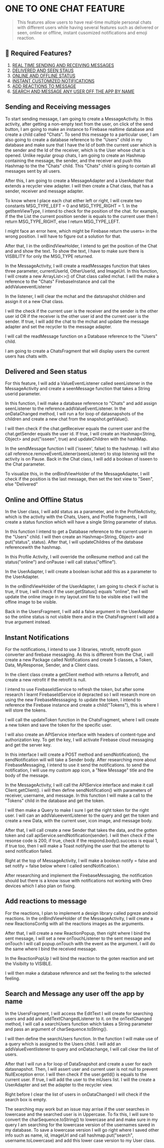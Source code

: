# ONE TO ONE CHAT FEATURE


> This features allow users to have real-time multiple personal chats with different users while having several features such as delivered or seen, online or offline, instant cusomized notifications and emoji reaction.

## :memo: Required Features?

1. [REAL TIME SENDING AND RECEIVING MESSAGES](#Sending-and-Receiving-messages)
2. [DELIVERED AND SEEN STAUS](#Delivered-and-Seen-status)
3. [ONLINE AND OFFLINE STATUS](#Online-and-Offline-Status)
4. [INSTANT CUSTOMIZED NOTIFICATIONS](#Instant-Notifications)
5. [ADD REACTIONS TO MESSAGE](#Add-reactions-to-message)
6. [SEARCH AND MESSAGE ANY USER OFF THE APP BY NAME](#Search-and-Message-any-user-off-the-app-by-name)



## Sending and Receiving messages

To start sending message, I am going to create a MessageActivity. In this activity, after getting a non-empty text from the user, on click of the send button, I am going to make an instance to Firebase realtime database and create a child called "Chats". To send this message to a particular user, I am also going to create a database reference to the "Users" child in my database and make sure that I have the Id of both the current user which is the sender and the Id of the receiver, which is the User whose chat is opened. Unlike regular group chats, I am going to create an Hashmap containing the message, the sender, and the receiver and push this Hashmap to the the "Chats" child. This "Chats" child is going to contain all messages sent by all users.

After this, I am going to create a MessageAdapter and a UserAdapter that extends a recycler view adapter. I will then create a Chat class, that has a sender, receiver and message adapter.

To know where I place each chat either left or right, I will create two constants MSG_TYPE_LEFT = 0 and MSG_TYPE_RIGHT = 1. In the getItemViewType, I intend to check for the position of the chat. for example, if the the List<Chat> the current position sender is equals to the current user then I return MSG_TYPE_RIGHT, else I return MSG_TYPE_LEFT.

I might face an error here, which might be Firebase return the users= in the wrong position. I will have to figure out a solution for that.

After that, I in the onBindViewHolder, I intend to get the position of the Chat and and show the text. To show the text, I have to make sure there is VISBILITY for only the MSG_TYPE returned.

In the MessageActivity, I will create a readMessages function that takes three parameter, currentUserId, OtherUserId, and ImageUrl. In this function, I will create a new ArrayList<>() of Chat class called mchat. I will the make a reference to the "Chats" FirebaseInstance and call the addValueeventListener

In the listener, I will clear the mchat and the datsnapshot children and assign it ot a new Chat class.

I will the check if the current user is the receiver and the sender is the other user id OR if the receiver is the other user id and the current user is the sender. If true, I will add the chat to the mchat and update the message adapter and set the recycler to the message adapter.

I will call the readMessage function on a Database reference to the "Users" child.

I am going to create a ChatsFragment that will display users the current users has chats with.



## Delivered and Seen status

For this feature, I will add a ValueEventListener called seenListener in the MessageActivity and create a seenMessage function that takes a String userid parameter.

In this function, I will make a database reference to "Chats" and add assign seenListener to the reference.addValueEventListener. In the onDataChanged method, I will run a for loop of datasnapshots of the children and create a new chat from the snapshot.getValue().

I will then check if the chat.getReceiver equals the current user and the chat.getSender equals the user id. If true, I will create an Hashmap<String, Object> and put("isseen", true) and updateChildren with the hashMap.

In the sendMessage function I will ('isseen', false) to the hashmap. I will also call reference.removeEventListener(seenListener) to stop listening will the activity is on Pause. Back in the Chat class, I will add a boolean of isseen to the Chat parameter.

To visualize this, in the onBindViewHolder of the MessageAdapter, I will check if the position is the last message, then set the text view to "Seen", else "Delivered"

## Online and Offline Status

In the User class, I will add status as a parameter, and in the ProfileActivity, which is the activity with the Chats, Users, and Profile fragments, I will create a status function which will have a single String parameter of status.

In this function I intend to get a Database reference to the current user in the "Users" child. I will then create an Hashmap<String, Object> and put("status", status). After that, I will updateChildres of the database referencewith the hashmap.

In this Profile Activity, I will override the onResume method and call the status("online") and onPause i will call status("offline").

In the UserAdapter, I will create a boolean ischat add this as a parameter to the UserAdapter.

In the onBindViewHolder of the UserAdapter, I am going to check if ischat is true, if true, I will check if the user.getStatus() equals "online", the I will update the online image in my layout.xml file to be visible else I will the offine image to be visible.

Back in the UsersFragment, I will add a false argument in the UserAdapter so the online status is not visible there and in the ChatsFragment I will add a true argument instead.

## Instant Notifications


For the notifications, I intend to use 3 libraries, retrofit, retrofit gson converter and firebase messaging. As this is different from the Chat, i will create a new Package called Notifications and create 5 classes, a Token, Data, MyResponse, Sender, and a Client class.

In the client class create a getClient method with returns a Retrofit, and create a new retrofit if the retrofit is null.

I intend to use FirebaseIdService to refresh the token, but after some research I learnt FirebaseIdService id depracted so I will research more on using the new FirebaseMesssaging. to update the token, I intend to reference the Firebase instance and create a child("Tokens"), this is where I will store the tokens.

I will call the updateToken function in the ChatsFragment, where I will create a new token and save the token for the specific user.

I will also create an APIService interface with headers of content-type and authorization key. To get the key, I will activate Firebase cloud messaging and get the server key.

In this interface I will create a POST method and sendNotification(), the sendNotification will will take a Sender body. After researching more about FirebaseMessaging, I intend to use it send the notifications. to send the notification, I will use my custom app icon, a "New Message" title and the body of the message.

In the MessageActivity, I will call the APIService interface and make it call Client.getClient(). i will then define sendNotification() with parameters of receiver, username, and message. In this function I will make a call to the "Tokens" child in the database and get the token.

I will then make a Query to make I sure I get the right token for the right user. I will can an addValueeventListener to the query and get the token and create a new Data, with the current user, icon image, and message body.

After that, I will call create a new Sender that takes the data, and the gotten token and call apiService.sendNotification(sender). I will then check if the resonse code is 200, if true, check if the respond.body().success is equal 1, if true too, then I will make a Toast notifying the user that the attempt to send notification failed.

Right at the top of MessageActivity, I will make a boolean notify = false and set notify = false below where I called sendNotification.\

After researching and implement the FirebaseMessaging, the notification should but there is a know issue with notifications not working with Oreo devices which I also plan on fixing.


## Add reactions to message

For the reactions, I plan to implement a design library called pgreze android reactions. In the onBindViewHolder of the MessageActivity, I will create a new ReactionsConfig with all the reactions images as the arguments.

After that, I will create a new ReactionPopup, then right where I bind the sent message, I will set a new onTouchListener to the sent message and onTouch I will call popup.onTouch with the event as the argument. I will do the same where I bind the received message.

In the ReactionPopUp I will bind the reaction to the goten reaction and set the Visibilty to VISIBLE.

I will then make a database reference and set the feeling to the selected feeling.

## Search and Message any user off the app by name

In the UsersFragment, I will access the EditText I will create for searching users and add and addTextChangedListener to it. on the onTextChanged method, I will call a searchUsers function which takes a String parameter and pass an argument of charSequence.toString().

I will then define the searchUsers function. In the function I will make use of a query which is assigned to the Users child. I will add an addValueEventlistener to query and onDatachange, I will call clear the list of users.

After that I will run a for loop of DataSnapshot and create a user for each datasnapshot. Then, I will assert user and current user is not null to prevent NullException error. I will then check if the user.getId() is equals to the current user. If true, I will add the user to the mUsers list. I will the create a UserAdapter and set the adapter to the recycler view.

Right before I clear the list of users in onDataChanged I will check if the search box is empty.

The searching may work but an issue may arrise if the user searches in lowercase and the searched user is in Uppercase. To fix this, I will sure to convert the charSequence.toString() to lowercase and and make sure in my query I am searching for the lowercase version of the usernames saved in my database. To save a lowercase version I will go right where I saved other info such as name, id, imageUrl and call hashmap.put("search", username.toLowercase) and add this lower case version to my User class.